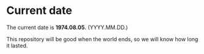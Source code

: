 # Current date

The current date is **1974.08.05.** (YYYY.MM.DD.)

This repository will be good when the world ends, so we will know how long it lasted.